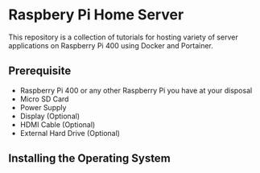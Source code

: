 # Raspbery Pi Home Server
This repository is a collection of tutorials for hosting variety of server applications on Raspberry Pi 400 using Docker and Portainer.

## Prerequisite
- Raspberry Pi 400 or any other Raspberry Pi you have at your disposal
- Micro SD Card
- Power Supply
- Display (Optional)
- HDMI Cable (Optional)
- External Hard Drive (Optional)

## Installing the Operating System
